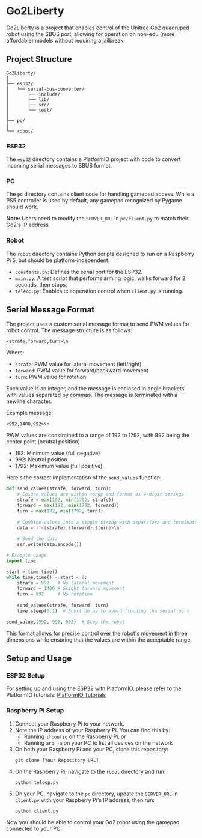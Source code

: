 # Go2Liberty

Go2Liberty is a project that enables control of the Unitree Go2 quadruped robot using the SBUS port, allowing for operation on non-edu (more affordable) models without requiring a jailbreak.

## Project Structure

```
Go2Liberty/
│
├── esp32/
│   └── serial-bus-converter/
│       ├── include/
│       ├── lib/
│       ├── src/
│       └── test/
│
├── pc/
│
└── robot/
```

### ESP32

The `esp32` directory contains a PlatformIO project with code to convert incoming serial messages to SBUS format.

### PC

The `pc` directory contains client code for handling gamepad access. While a PS5 controller is used by default, any gamepad recognized by Pygame should work.

**Note:** Users need to modify the `SERVER_URL` in `pc/client.py` to match their Go2's IP address.

### Robot

The `robot` directory contains Python scripts designed to run on a Raspberry Pi 5, but should be platform-independent:

- `constants.py`: Defines the serial port for the ESP32.
- `main.py`: A test script that performs arming logic, walks forward for 2 seconds, then stops.
- `teleop.py`: Enables teleoperation control when `client.py` is running.

## Serial Message Format

The project uses a custom serial message format to send PWM values for robot control. The message structure is as follows:

```
<strafe,forward,turn>\n
```

Where:
- `strafe`: PWM value for lateral movement (left/right)
- `forward`: PWM value for forward/backward movement
- `turn`: PWM value for rotation

Each value is an integer, and the message is enclosed in angle brackets with values separated by commas. The message is terminated with a newline character.

Example message:
```
<992,1400,992>\n
```

PWM values are constrained to a range of 192 to 1792, with 992 being the center point (neutral position).

- 192: Minimum value (full negative)
- 992: Neutral position
- 1792: Maximum value (full positive)

Here's the correct implementation of the `send_values` function:

```python
def send_values(strafe, forward, turn):
    # Ensure values are within range and format as 4-digit strings
    strafe = max(192, min(1792, strafe))
    forward = max(192, min(1792, forward))
    turn = max(192, min(1792, turn))
    
    # Combine values into a single string with separators and terminator
    data = f"<{strafe},{forward},{turn}>\n"
    
    # Send the data
    ser.write(data.encode())

# Example usage
import time

start = time.time()
while time.time() - start < 2:
    strafe = 992   # No lateral movement
    forward = 1400 # Slight forward movement
    turn = 992     # No rotation
    
    send_values(strafe, forward, turn)
    time.sleep(0.1)  # Short delay to avoid flooding the serial port

send_values(992, 992, 992)  # Stop the robot
```

This format allows for precise control over the robot's movement in three dimensions while ensuring that the values are within the acceptable range.

## Setup and Usage

### ESP32 Setup

For setting up and using the ESP32 with PlatformIO, please refer to the PlatformIO tutorials:
[PlatformIO Tutorials](https://docs.platformio.org/en/latest/tutorials/index.html)

### Raspberry Pi Setup

1. Connect your Raspberry Pi to your network.
2. Note the IP address of your Raspberry Pi. You can find this by:
   - Running `ifconfig` on the Raspberry Pi, or
   - Running `arp -a` on your PC to list all devices on the network
3. On both your Raspberry Pi and your PC, clone this repository:
   ```
   git clone [Your Repository URL]
   ```
4. On the Raspberry Pi, navigate to the `robot` directory and run:
   ```
   python teleop.py
   ```
5. On your PC, navigate to the `pc` directory, update the `SERVER_URL` in `client.py` with your Raspberry Pi's IP address, then run:
   ```
   python client.py
   ```

Now you should be able to control your Go2 robot using the gamepad connected to your PC.

